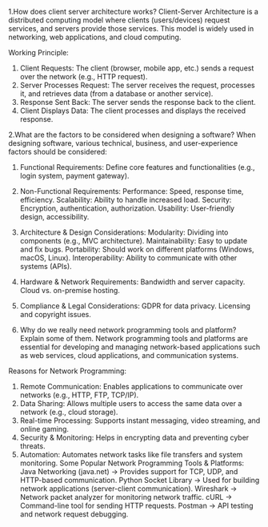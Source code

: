 1.How does client server architecture works?
Client-Server Architecture is a distributed computing model where clients (users/devices) request services, and servers provide those services. This model is widely used in networking, web applications, and cloud computing.

Working Principle:
1. Client Requests: The client (browser, mobile app, etc.) sends a request over the network (e.g., HTTP request).
2. Server Processes Request: The server receives the request, processes it, and retrieves data (from a database or another service).
3. Response Sent Back: The server sends the response back to the client.
4. Client Displays Data: The client processes and displays the received response.



2.What are the factors to be considered when designing a software?
When designing software, various technical, business, and user-experience factors should be considered:

1. Functional Requirements:
Define core features and functionalities (e.g., login system, payment gateway).
2. Non-Functional Requirements:
Performance: Speed, response time, efficiency.
Scalability: Ability to handle increased load.
Security: Encryption, authentication, authorization.
Usability: User-friendly design, accessibility.
3. Architecture & Design Considerations:
Modularity: Dividing into components (e.g., MVC architecture).
Maintainability: Easy to update and fix bugs.
Portability: Should work on different platforms (Windows, macOS, Linux).
Interoperability: Ability to communicate with other systems (APIs).
4. Hardware & Network Requirements:
Bandwidth and server capacity.
Cloud vs. on-premise hosting.
5. Compliance & Legal Considerations:
GDPR for data privacy.
Licensing and copyright issues.




3. Why do we really need network programming tools and platform? Explain some of them.
Network programming tools and platforms are essential for developing and managing network-based applications such as web services, cloud applications, and communication systems.

Reasons for Network Programming:
1. Remote Communication: Enables applications to communicate over networks (e.g., HTTP, FTP, TCP/IP).
2. Data Sharing: Allows multiple users to access the same data over a network (e.g., cloud storage).
3. Real-time Processing: Supports instant messaging, video streaming, and online gaming.
4. Security & Monitoring: Helps in encrypting data and preventing cyber threats.
5. Automation: Automates network tasks like file transfers and system monitoring.
Some Popular Network Programming Tools & Platforms:
Java Networking (java.net) -> Provides support for TCP, UDP, and HTTP-based communication.
Python Socket Library -> Used for building network applications (server-client communication).
Wireshark -> Network packet analyzer for monitoring network traffic.
cURL -> Command-line tool for sending HTTP requests.
Postman -> API testing and network request debugging.